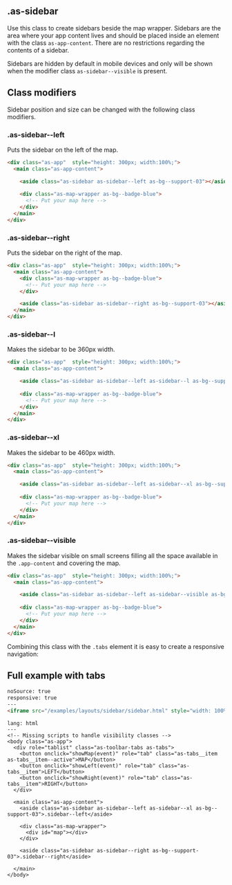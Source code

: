 ## .as-sidebar

Use this class to create sidebars beside the map wrapper. Sidebars are the area where your app content lives and should be placed inside an element with the class `as-app-content`. There are no restrictions regarding the contents of a sidebar.

Sidebars are hidden by default in mobile devices and only will be shown when the modifier class `as-sidebar--visible` is present.


## Class modifiers

Sidebar position and size can be changed with the following class modifiers.

### .as-sidebar--left

Puts the sidebar on the left of the map.



```html
<div class="as-app"  style="height: 300px; width:100%;">
  <main class="as-app-content">

    <aside class="as-sidebar as-sidebar--left as-bg--support-03"></aside>
    
    <div class="as-map-wrapper as-bg--badge-blue">
      <!-- Put your map here -->
    </div>
  </main>
</div>
```

### .as-sidebar--right

Puts the sidebar on the right of the map.

```html
<div class="as-app"  style="height: 300px; width:100%;">
  <main class="as-app-content">
    <div class="as-map-wrapper as-bg--badge-blue">
      <!-- Put your map here -->
    </div>

    <aside class="as-sidebar as-sidebar--right as-bg--support-03"></aside>
  </main>
</div>
```



### .as-sidebar--l

Makes the sidebar to be 360px width.

```html
<div class="as-app"  style="height: 300px; width:100%;">
  <main class="as-app-content">

    <aside class="as-sidebar as-sidebar--left as-sidebar--l as-bg--support-03"></aside>
    
    <div class="as-map-wrapper as-bg--badge-blue">
      <!-- Put your map here -->
    </div>
  </main>
</div>
```

### .as-sidebar--xl

Makes the sidebar to be 460px width.

```html
<div class="as-app"  style="height: 300px; width:100%;">
  <main class="as-app-content">

    <aside class="as-sidebar as-sidebar--left as-sidebar--xl as-bg--support-03"></aside>
    
    <div class="as-map-wrapper as-bg--badge-blue">
      <!-- Put your map here -->
    </div>
  </main>
</div>
```


### .as-sidebar--visible

Makes the sidebar visible on small screens filling all the space available in the `.app-content` and covering the map.


```html
<div class="as-app"  style="height: 300px; width:100%;">
  <main class="as-app-content">

    <aside class="as-sidebar as-sidebar--left as-sidebar--visible as-bg--support-03"></aside>
    
    <div class="as-map-wrapper as-bg--badge-blue">
      <!-- Put your map here -->
    </div>
  </main>
</div>
```

Combining this class with the `.tabs` element it is easy to create a responsive navigation:


## Full example with tabs


```html
noSource: true
responsive: true
---
<iframe src="/examples/layouts/sidebar/sidebar.html" style="width: 100%; height: 100%;">
```

```code
lang: html
---
<!-- Missing scripts to handle visibility classes -->
<body class="as-app">
  <div role="tablist" class="as-toolbar-tabs as-tabs">
    <button onclick="showMap(event)" role="tab" class="as-tabs__item as-tabs__item--active">MAP</button>
    <button onclick="showLeft(event)" role="tab" class="as-tabs__item">LEFT</button>
    <button onclick="showRight(event)" role="tab" class="as-tabs__item">RIGHT</button>
  </div>

  <main class="as-app-content">
    <aside class="as-sidebar as-sidebar--left as-sidebar--xl as-bg--support-03">.sidebar--left</aside>

    <div class="as-map-wrapper">
      <div id="map"></div>
    </div>

    <aside class="as-sidebar as-sidebar--right as-bg--support-03">.sidebar--right</aside>

  </main>
</body>
```